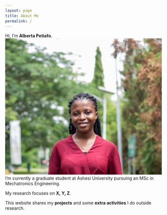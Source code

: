 ```yaml
---
layout: page
title: About Me
permalink: /
---
```



Hi, I’m **Alberta Petiafo**.  
![Profile Picture](/assets/profilepicture.jpeg)
I’m currently a graduate student at Ashesi University pursuing an MSc in Mechatronics Engineering.  

My research focuses on **X, Y, Z**.  

This website shares my **projects** and some **extra activities** I do outside research.


